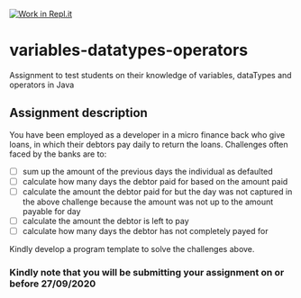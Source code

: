 [![Work in Repl.it](https://classroom.github.com/assets/work-in-replit-14baed9a392b3a25080506f3b7b6d57f295ec2978f6f33ec97e36a161684cbe9.svg)](https://classroom.github.com/online_ide?assignment_repo_id=3226424&assignment_repo_type=AssignmentRepo)
# variables-datatypes-operators
Assignment to test students on their knowledge of variables, dataTypes and operators in Java

## Assignment description
You have been employed as a developer in a micro finance back who give loans, in which their debtors pay daily to return the loans. 
Challenges often faced by the banks are to:
- [ ] sum up the amount of the previous days the individual as defaulted
- [ ] calculate how many days the debtor paid for based on the amount paid
- [ ] calculate the amount the debtor paid for but the day was not captured in the above challenge because the amount was not up to the amount payable for day  
- [ ] calculate the amount the debtor is left to pay
- [ ] calculate how many days the debtor has not completely payed for

Kindly develop a program template to solve the challenges above.

### Kindly note that you will be submitting your assignment on or before 27/09/2020
